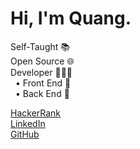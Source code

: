 <h1>Hi, I'm Quang.</h1>

<span>Self-Taught 📚</span><br />
<span>Open Source 🌐</span><br />
<span>Developer 🧑🏻‍💻</span><br />
<span style="margin-left: 8px">• Front End 📲</span><br />
<span style="margin-left: 8px">• Back End 🔌</span><br />

<a href="https://www.hackerrank.com/wan15112001/">HackerRank</a><br />
<a href="https://www.linkedin.com/in/quangnguyen2001/">LinkedIn</a><br />
<a href="https://github.com/quangnguyen17/">GitHub</a><br />
